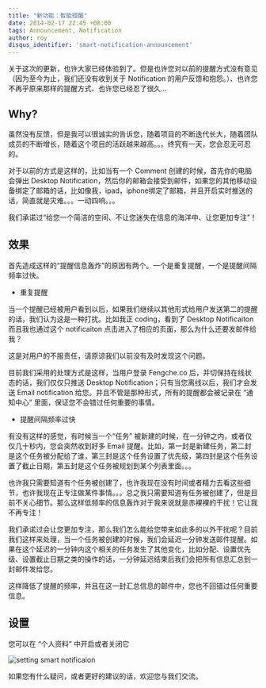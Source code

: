 ```yaml
---
title: "新功能：智能提醒"
date: 2014-02-17 22:45 +08:00
tags: Announcement, Notification
author: roy
disqus_identifier: 'smart-notification-announcement'
---
```


关于这次的更新，也许大家已经体验到了。但是也许您对以前的提醒方式没有意见（因为至今为止，我们还没有收到关于 Notification 的用户反馈和抱怨。）、也许您不再乎原来那样的提醒方式、也许您已经忍了很久...

## Why?

虽然没有反馈，但是我可以很诚实的告诉您，随着项目的不断迭代长大，随着团队成员的不断增长，随着这个项目的活跃越来越高。。。终究有一天，您会忍无可忍的。

对于以前的方式是这样的，比如当有一个 Comment 创建的时候，首先你的电脑会弹出 Desktop Notification，然后你的邮箱会接受到邮件，如果您的其他移动设备绑定了邮箱的话，比如像我，ipad，iphone绑定了邮箱，并且开启实时推送的话，简直就是灾难。。。一动四响。。。

我们承诺过“给您一个简洁的空间、不让您迷失在信息的海洋中、让您更加专注”！

## 效果

首先造成这样的“提醒信息轰炸”的原因有两个。一个是重复提醒，一个是提醒间隔频率过快。

* 重复提醒

当一个提醒已经被用户看到以后，如果我们继续以其他形式给用户发送第二的提醒的话，我们认为这是一种打扰。比如我正 coding，看到了 Desktop Notificaiton 而且我也通过这个 notificaiton 点击进入了相应的页面，那么为什么还要发邮件给我？

这是对用户的不服责任，请原谅我们以前没有及时发现这个问题。

目前我们采用的处理方式是这样，当用户登录 Fengche.co 后，并切保持在线状态的话，我们仅仅只推送 Desktop Notification；只有当您离线以后，我们才会发送 Email notification 给您。并且不管是那种形式，所有的提醒都会被记录在 “通知中心” 里面，保证您不会错过任何重要的事情。

* 提醒间隔频率过快

有没有这样的感觉，有时候当一个“任务” 被新建的时候，在一分钟之内，或者仅仅几十秒内，您会突然收到好多 Email 提醒。比如，第一封是新建任务，第二封是这个任务被分配给了谁，第三封是这个任务设置了优先级，第四封是这个任务设置了截止日期，第五封是这个任务被规划到某个列表里面。。。

也许我只需要知道有个任务被创建了，也许我现在没有时间或者精力去看这些细节，也许我现在正专注做某件事情。。。总之我只需要知道有任务被创建了，但是目前不关心细节。那么这样低频率的信息轰炸对于我来说就是赤裸裸的干扰！它让我不再专注！

我们承诺过会让您更加专注，那么我们怎么能给您带来如此多的以外干扰呢？目前我们这样来处理，当一个任务被创建的时候，我们会延迟一分钟发送邮件提醒。如果在这个延迟的一分钟内这个相关的任务发生了其他变化，比如分配、设置优先级、设置截止日期之类的操作的话，一分钟延迟结束后我们会把所有信息汇总到一封邮件发给您。

这样降低了提醒的频率，并且在这一封汇总信息的邮件中，您也不回错过任何重要信息。

## 设置

您可以在 “个人资料” 中开启或者关闭它

![setting smart notificaion](smart-notification-announcement/seting-smart-notification.png)

如果您有什么疑问，或者更好的建议的话，欢迎您与我们交流。
